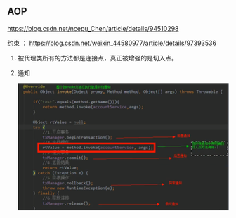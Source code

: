 
## AOP 

https://blog.csdn.net/ncepu_Chen/article/details/94510298

约束 ： https://blog.csdn.net/weixin_44580977/article/details/97393536

1. 被代理类所有的方法都是连接点，真正被增强的是切入点。

2. 通知

    ![](./images/aop-1.png)